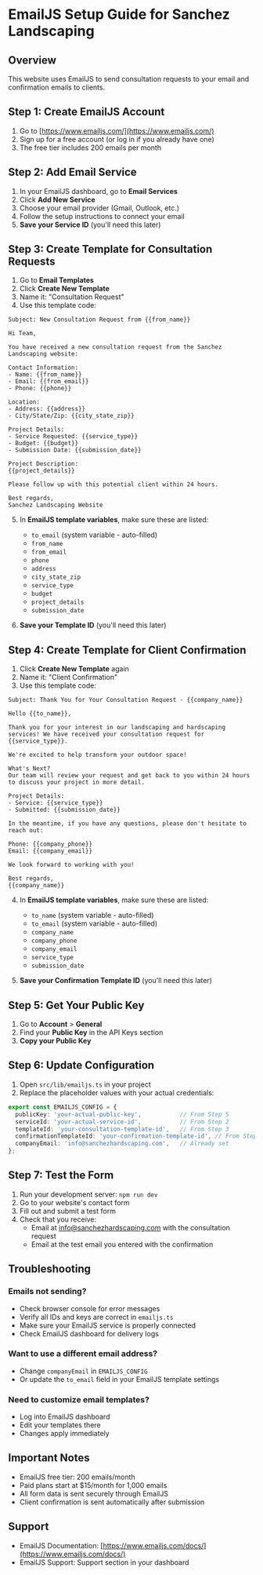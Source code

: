 # EmailJS Setup Guide for Sanchez Landscaping

## Overview
This website uses EmailJS to send consultation requests to your email and confirmation emails to clients.

## Step 1: Create EmailJS Account
1. Go to [https://www.emailjs.com/](https://www.emailjs.com/)
2. Sign up for a free account (or log in if you already have one)
3. The free tier includes 200 emails per month

## Step 2: Add Email Service
1. In your EmailJS dashboard, go to **Email Services**
2. Click **Add New Service**
3. Choose your email provider (Gmail, Outlook, etc.)
4. Follow the setup instructions to connect your email
5. **Save your Service ID** (you'll need this later)

## Step 3: Create Template for Consultation Requests
1. Go to **Email Templates**
2. Click **Create New Template**
3. Name it: "Consultation Request"
4. Use this template code:

```
Subject: New Consultation Request from {{from_name}}

Hi Team,

You have received a new consultation request from the Sanchez Landscaping website:

Contact Information:
- Name: {{from_name}}
- Email: {{from_email}}
- Phone: {{phone}}

Location:
- Address: {{address}}
- City/State/Zip: {{city_state_zip}}

Project Details:
- Service Requested: {{service_type}}
- Budget: {{budget}}
- Submission Date: {{submission_date}}

Project Description:
{{project_details}}

Please follow up with this potential client within 24 hours.

Best regards,
Sanchez Landscaping Website
```

5. In **EmailJS template variables**, make sure these are listed:
   - `to_email` (system variable - auto-filled)
   - `from_name`
   - `from_email`
   - `phone`
   - `address`
   - `city_state_zip`
   - `service_type`
   - `budget`
   - `project_details`
   - `submission_date`

6. **Save your Template ID** (you'll need this later)

## Step 4: Create Template for Client Confirmation
1. Click **Create New Template** again
2. Name it: "Client Confirmation"
3. Use this template code:

```
Subject: Thank You for Your Consultation Request - {{company_name}}

Hello {{to_name}},

Thank you for your interest in our landscaping and hardscaping services! We have received your consultation request for {{service_type}}.

We're excited to help transform your outdoor space!

What's Next?
Our team will review your request and get back to you within 24 hours to discuss your project in more detail.

Project Details:
- Service: {{service_type}}
- Submitted: {{submission_date}}

In the meantime, if you have any questions, please don't hesitate to reach out:

Phone: {{company_phone}}
Email: {{company_email}}

We look forward to working with you!

Best regards,
{{company_name}}
```

4. In **EmailJS template variables**, make sure these are listed:
   - `to_name` (system variable - auto-filled)
   - `to_email` (system variable - auto-filled)
   - `company_name`
   - `company_phone`
   - `company_email`
   - `service_type`
   - `submission_date`

5. **Save your Confirmation Template ID** (you'll need this later)

## Step 5: Get Your Public Key
1. Go to **Account** > **General**
2. Find your **Public Key** in the API Keys section
3. **Copy your Public Key**

## Step 6: Update Configuration
1. Open `src/lib/emailjs.ts` in your project
2. Replace the placeholder values with your actual credentials:

```typescript
export const EMAILJS_CONFIG = {
  publicKey: 'your-actual-public-key',           // From Step 5
  serviceId: 'your-actual-service-id',           // From Step 2
  templateId: 'your-consultation-template-id',   // From Step 3
  confirmationTemplateId: 'your-confirmation-template-id', // From Step 4
  companyEmail: 'info@sanchezhardscaping.com',   // Already set
};
```

## Step 7: Test the Form
1. Run your development server: `npm run dev`
2. Go to your website's contact form
3. Fill out and submit a test form
4. Check that you receive:
   - Email at info@sanchezhardscaping.com with the consultation request
   - Email at the test email you entered with the confirmation

## Troubleshooting

### Emails not sending?
- Check browser console for error messages
- Verify all IDs and keys are correct in `emailjs.ts`
- Make sure your EmailJS service is properly connected
- Check EmailJS dashboard for delivery logs

### Want to use a different email address?
- Change `companyEmail` in `EMAILJS_CONFIG`
- Or update the `to_email` field in your EmailJS template settings

### Need to customize email templates?
- Log into EmailJS dashboard
- Edit your templates there
- Changes apply immediately

## Important Notes
- EmailJS free tier: 200 emails/month
- Paid plans start at $15/month for 1,000 emails
- All form data is sent securely through EmailJS
- Client confirmation is sent automatically after submission

## Support
- EmailJS Documentation: [https://www.emailjs.com/docs/](https://www.emailjs.com/docs/)
- EmailJS Support: Support section in your dashboard

